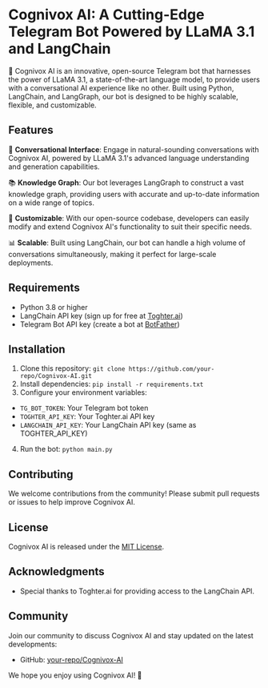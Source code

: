 # Cognivox AI: A Cutting-Edge Telegram Bot Powered by LLaMA 3.1 and LangChain

🚀 Cognivox AI is an innovative, open-source Telegram bot that harnesses the power of LLaMA 3.1, a state-of-the-art language model, to provide users with a conversational AI experience like no other. Built using Python, LangChain, and LangGraph, our bot is designed to be highly scalable, flexible, and customizable.

## Features

💬 **Conversational Interface**: Engage in natural-sounding conversations with Cognivox AI, powered by LLaMA 3.1's advanced language understanding and generation capabilities.

📚 **Knowledge Graph**: Our bot leverages LangGraph to construct a vast knowledge graph, providing users with accurate and up-to-date information on a wide range of topics.

🤖 **Customizable**: With our open-source codebase, developers can easily modify and extend Cognivox AI's functionality to suit their specific needs.

📊 **Scalable**: Built using LangChain, our bot can handle a high volume of conversations simultaneously, making it perfect for large-scale deployments.

## Requirements

* Python 3.8 or higher
* LangChain API key (sign up for free at [Toghter.ai](https://www.toghter.ai/))
* Telegram Bot API key (create a bot at [BotFather](https://t.me/BotFather))

## Installation

1. Clone this repository: `git clone https://github.com/your-repo/Cognivox-AI.git`
2. Install dependencies: `pip install -r requirements.txt`
3. Configure your environment variables:
 * `TG_BOT_TOKEN`: Your Telegram bot token
 * `TOGHTER_API_KEY`: Your Toghter.ai API key
 * `LANGCHAIN_API_KEY`: Your LangChain API key (same as TOGHTER_API_KEY)
4. Run the bot: `python main.py`

## Contributing

We welcome contributions from the community! Please submit pull requests or issues to help improve Cognivox AI.

## License

Cognivox AI is released under the [MIT License](https://opensource.org/licenses/MIT).

## Acknowledgments

* Special thanks to Toghter.ai for providing access to the LangChain API.

## Community

Join our community to discuss Cognivox AI and stay updated on the latest developments:

* GitHub: [your-repo/Cognivox-AI](https://github.com/your-repo/Cognivox-AI)

We hope you enjoy using Cognivox AI! 🤗
